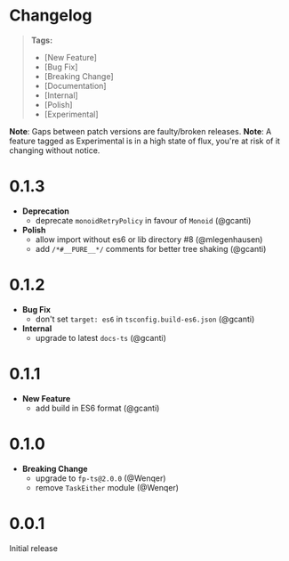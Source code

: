 # Changelog

> **Tags:**
>
> - [New Feature]
> - [Bug Fix]
> - [Breaking Change]
> - [Documentation]
> - [Internal]
> - [Polish]
> - [Experimental]

**Note**: Gaps between patch versions are faulty/broken releases.
**Note**: A feature tagged as Experimental is in a high state of flux, you're at risk of it changing without notice.

# 0.1.3

- **Deprecation**
  - deprecate `monoidRetryPolicy` in favour of `Monoid` (@gcanti)
- **Polish**
  - allow import without es6 or lib directory #8 (@mlegenhausen)
  - add `/*#__PURE__*/` comments for better tree shaking (@gcanti)

# 0.1.2

- **Bug Fix**
  - don't set `target: es6` in `tsconfig.build-es6.json` (@gcanti)
- **Internal**
  - upgrade to latest `docs-ts` (@gcanti)

# 0.1.1

- **New Feature**
  - add build in ES6 format (@gcanti)

# 0.1.0

- **Breaking Change**
  - upgrade to `fp-ts@2.0.0` (@Wenqer)
  - remove `TaskEither` module (@Wenqer)

# 0.0.1

Initial release
